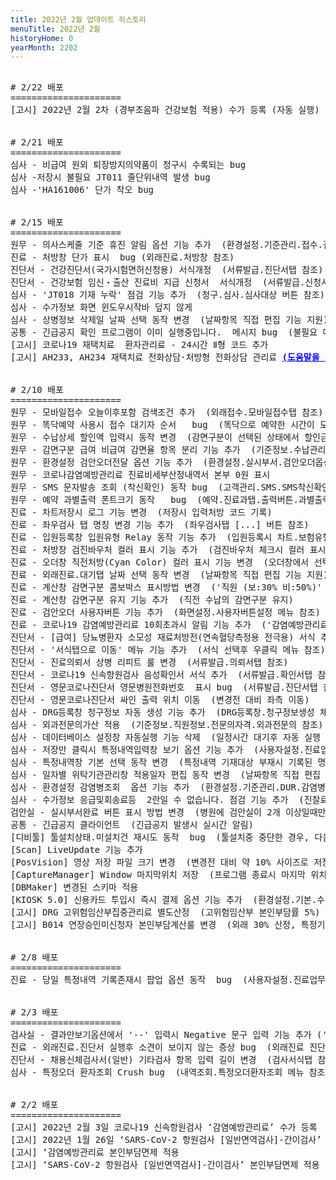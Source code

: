 ```yaml
---
title: 2022년 2월 업데이트 히스토리
menuTitle: 2022년 2월
historyHome: 0
yearMonth: 2202
---
```


<pre>

<bold># 2/22 배포</bold>
=====================
<span class="box other">[고시]</span> 2022년 2월 2차 (경부초음파 건강보험 적용) 수가 등록 (자동 실행)


<bold># 2/21 배포</bold>
=====================
<span class="box inspect">심사</span> - 비급여 원외 퇴장방지의약품이 청구시 수록되는 bug  
<span class="box inspect">심사</span> -저장시 불필요 JT011 줄단위내역 발생 bug  
<span class="box inspect">심사</span> -'HA161006' 단가 착오 bug


<bold># 2/15 배포</bold>
=====================
<span class="box jemu">원무</span> - 의사스케줄 기준 휴진 알림 옵션 기능 추가  (환경설정.기준관리.접수.접수저장전점검옵션 참조)<!-- <span class="box jemu">원무</span> - SMS 분할전송시 순서 뒤바뀜   bug  (SMS 다수건으로 나뉘는 경우 간헐적으로 순서 바뀌는 증상) -->
<span class="box chart">진료</span> - 처방창 단가 표시  bug (외래진료.처방창 참조)
<span class="box diag">진단서</span> - 건강진단서(국가시험면허신청용) 서식개정  (서류발급.진단서탭 참조)
<span class="box diag">진단서</span> - 건강보험 임신‧출산 진료비 지급 신청서  서식개정  (서류발급.신청서탭 참조)
<span class="box inspect">심사</span> - 'JT018 기재 누락' 점검 기능 추가  (청구.심사.심사대상 버튼 참조)
<span class="box inspect">심사</span> - 수가정보 화면 윈도우시작바 덮지 않게 
<span class="box inspect">심사</span> - 상병정보 삭제일 날짜 선택 동작 변경  (날짜항목 직접 편집 기능 지원)
<span class="box other">공통</span> - 긴급공지 확인 프로그램이 이미 실행중입니다.  메시지 bug  (불필요 메시지 제거)
<span class="box other">[고시]</span> 코로나19 재택치료  환자관리료 - 24시간 Ⅱ형 코드 추가  
<span class="box other">[고시]</span> AH233, AH234 재택치료 전화상담·처방형 전화상담 관리료 <a href="/docs/main13/sub22/page1" target="_blank" style="color:blue;font-weight:bold">(도움말을 참조하세요)</a>


<bold># 2/10 배포</bold>
=====================
<span class="box jemu">원무</span> - 모바일접수 오늘이후포함 검색조건 추가  (외래접수.모바일접수탭 참조)
<span class="box jemu">원무</span> - 똑닥예약 사용시 접수 대기자 순서   bug  (똑닥으로 예약한 시간이 도래되었을때 자동 접수 수행)
<span class="box jemu">원무</span> - 수납상세 할인액 입력시 동작 변경  (감면구분이 선택된 상태에서 할인금액 편집시 감면구분 항목값을 초기화)
<span class="box jemu">원무</span> - 감면구분 급여 비급여 감면율 항목 분리 기능 추가  (기준정보.수납관리.감면구분 메뉴 참조)
<span class="box jemu">원무</span> - 환경설정 검안오더전달 옵션 기능 추가  (환경설정.실시부서.검안오더옵션 참조)
<span class="box jemu">원무</span> - 코로나감염예방관리료 진료비세부산정내역서 본부 0원 표시
<span class="box jemu">원무</span> - SMS 문자발송 조회 (착신확인) 동작 bug  (고객관리.SMS.SMS착신확인 버튼 참조)
<span class="box jemu">원무</span> - 예약 과별출력 폰트크기 동작   bug  (예약.진료과탭.출력버튼.과별출력 메뉴 참조)
<span class="box chart">진료</span> - 차트저장시 로그 기능 변경  (저장시 입력처방 코드 기록)
<span class="box chart">진료</span> - 좌우검사 탭 명칭 변경 기능 추가  (좌우검사탭 [...] 버튼 참조)
<span class="box chart">진료</span> - 입원등록창 입원유형 Relay 동작 기능 추가  (입원등록시 차트.보험유형이 기본)
<span class="box chart">진료</span> - 처방창 검진바우처 컬러 표시 기능 추가  (검진바우처 체크시 컬러 표시, 줄단위메모 컬러가 우선)
<span class="box chart">진료</span> - 오더창 직전처방(Cyan Color) 컬러 표시 기능 변경  (오더창에서 선택한 코드에 컬러 표시)
<span class="box chart">진료</span> - 외래진료.대기탭 날짜 선택 동작 변경  (날짜항목 직접 편집 기능 지원)
<span class="box chart">진료</span> - 계산창 감면구분 콤보박스 표시방법 변경  ('직원 (보:30% 비:50%)' 형식으로 표시)
<span class="box chart">진료</span> - 계산창 감면구분 유지 기능 추가  (직전 수납의 감면구분 유지)
<span class="box chart">진료</span> - 검안오더 사용자버튼 기능 추가  (화면설정.사용자버튼설정 메뉴 참조)
<span class="box chart">진료</span> - 코로나19 감염예방관리료 10회초과시 알림 기능 추가  ('감염예방관리료I' 이 처방되고 의사 기준 10회 초과시 알림)
<span class="box diag">진단서</span> - [급여] 당뇨병환자 소모성 재료처방전(연속혈당측정용 전극용) 서식 추가  (급여서식탭 참조)
<span class="box diag">진단서</span> - '서식탭으로 이동' 메뉴 기능 추가  (서식 선택후 우클릭 메뉴 참조)
<span class="box diag">진단서</span> - 진료의뢰서 상병 리피트 룰 변경  (서류발급.의뢰서탭 참조)
<span class="box diag">진단서</span> - 코로나19 신속항원검사 음성확인서 서식 추가  (서류발급.확인서탭 참조)
<span class="box diag">진단서</span> - 영문코로나진단서 영문병원전화번호  표시 bug  (서류발급.진단서탭 참조)
<span class="box diag">진단서</span> - 영문코로나진단서 싸인 출력 위치 이동  (변경전 대비 좌측 이동)
<span class="box inspect">심사</span> - DRG등록창 청구정보 자동 생성 기능 추가  (DRG등록창.청구정보생성 체크박스 참조)
<span class="box inspect">심사</span> - 외과전문의가산 적용  (기준정보.직원정보.전문의자격.외과전문의 참조)
<span class="box inspect">심사</span> - 데이터베이스 설정창 자동실행 기능 삭제  (일정시간 대기후 자동 실행 동작 삭제)
<span class="box inspect">심사</span> - 저장만 클릭시 특정내역입력창 보기 옵션 기능 추가  (사용자설정.진료업무.열기및저장.차트임시저장옵션 참조)
<span class="box inspect">심사</span> - 특정내역창 기본 선택 동작 변경  (특정내역 기재대상 부재시 기록된 명세서단위 특정내역을 표시)
<span class="box inspect">심사</span> - 일자별 위탁기관관리창 적용일자 편집 동작 변경  (날짜항목 직접 편집 기능 지원)
<span class="box inspect">심사</span> - 환경설정 감염병조회  옵션 기능 추가  (환경설정.기준관리.DUR.감염병조회 옵션 참조)
<span class="box inspect">심사</span> - 수가정보 응급및회송료등  2란일 수 없습니다. 점검 기능 추가  (진찰료 및 입원료 항 대상 점검)
<span class="box lab">검안실</span> - 실시부서완료 버튼 표시 방법 변경  (병원에 검안실이 2개 이상일때만 표시)
<span class="box other">공통</span> - 긴급공지 클라이언트  (긴급공지 발생시 실시간 알림)
<span class="box other">[디비툴]</span> 툴설치상태.미설치건 재시도 동작  bug  (툴설치중 중단한 경우, 다음 실행시 재시도 수행)
<span class="box other">[Scan]</span> LiveUpdate 기능 추가
<span class="box other">[PosVision]</span> 영상 저장 파일 크기 변경  (변경전 대비 약 10% 사이즈로 저장)
<span class="box other">[CaptureManager]</span> Window 마지막위치 저장  (프로그램 종료시 마지막 위치 기록)
<span class="box other">[DBMaker]</span> 변경된 스키마 적용  
<span class="box other">[KIOSK 5.0]</span> 신용카드 투입시 즉시 결제 옵션 기능 추가  (환경설정.기본.수납옵션 참조)
<span class="box other">[고시]</span> DRG 고위험임산부집중관리료 별도산정  (고위험임산부 본인부담률 5%)
<span class="box other">[고시]</span> B014 연장승인미신청자 본인부담계산룰 변경  (외래 30% 산정, 특정기호 F023 자동 수록)


<bold># 2/8 배포</bold>
=====================
<span class="box chart">진료</span> - 당일 특정내역 기록존재시 팝업 옵션 동작  bug  (사용자설정.진료업무.열기및저장.특정내역입력창보기옵션 참고)


<bold># 2/3 배포</bold>
=====================
<span class="box lab">검사실</span> - 결과만보기옵션에서 '--' 입력시 Negative 문구 입력 기능 추가 ('--' 또는 '++' 입력후 enter)
<span class="box chart">진료</span> - 외래진료.진단서 실행후 소견이 보이지 않는 증상 bug  (외래진료 진단서 버튼 참조)
<span class="box diag">진단서</span> - 채용신체검사서(일반) 기타검사 항목 입력 길이 변경  (검사서식탭 참조)
<span class="box inspect">심사</span> - 특정오더 환자조회 Crush bug  (내역조회.특정오더환자조회 메뉴 참조)


<bold># 2/2 배포</bold>
=====================
<span class="box other">[고시]</span> 2022년 2월 3일 코로나19 신속항원검사 ‘감염예방관리료’ 수가 등록  (자동 실행)
<span class="box other">[고시]</span> 2022년 1월 26일 ‘SARS-CoV-2 항원검사 [일반면역검사]-간이검사’ 수가 등록 (자동 실행)
<span class="box other">[고시]</span> ‘감염예방관리료 본인부담면제 적용
<span class="box other">[고시]</span> ‘SARS-CoV-2 항원검사 [일반면역검사]-간이검사’ 본인부담면제 적용


</pre>
